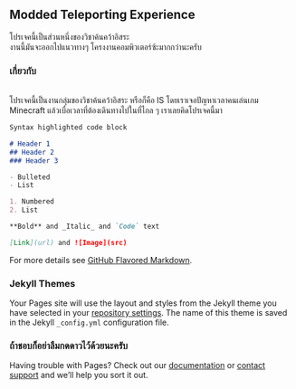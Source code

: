 ## Modded Teleporting Experience

โปรเจคนี้เป็นส่วนหนึ่งของวิชาค้นคว้าอิสระ
<br>งานนี้มันจะออกไปแนวทางๆ โครงงานคอมพิวเตอร์ซ้ะมากกว่านะครับ

### เกี่ยวกับ
<br>โปรเจคนี้เป็นงานกลุ่มของวิชาค้นคว้าอิสระ หรือก็คือ IS โดยเราเจอปัญหาเวลาคนเล่นเกม Minecraft แล้วเบื่อเวลาที่ต้องเดินทางไปในที่ไกล ๆ เราเลยคิดโปรเจคนี้มา

```markdown
Syntax highlighted code block

# Header 1
## Header 2
### Header 3

- Bulleted
- List

1. Numbered
2. List

**Bold** and _Italic_ and `Code` text

[Link](url) and ![Image](src)
```

For more details see [GitHub Flavored Markdown](https://guides.github.com/features/mastering-markdown/).

### Jekyll Themes

Your Pages site will use the layout and styles from the Jekyll theme you have selected in your [repository settings](https://github.com/ssuniie/MTE/settings). The name of this theme is saved in the Jekyll `_config.yml` configuration file.

### ถ้าชอบก็อย่าลืมกดดาวไว้ด้วยนะครับ

Having trouble with Pages? Check out our [documentation](https://docs.github.com/categories/github-pages-basics/) or [contact support](https://support.github.com/contact) and we’ll help you sort it out.
